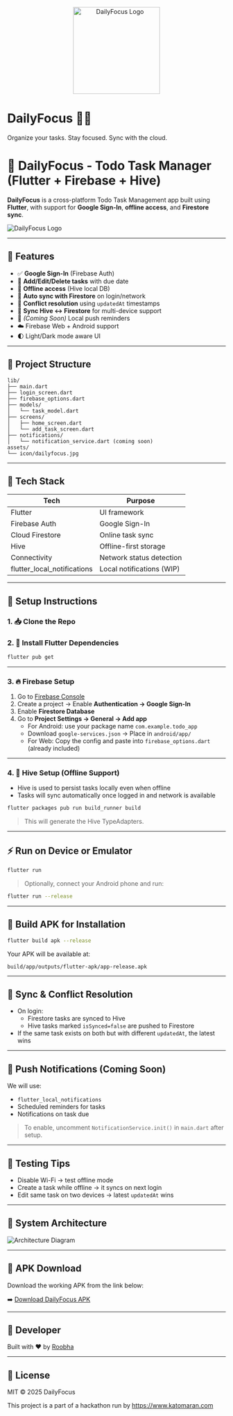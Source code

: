 <p align="center">
  <img src="assets/icon/dailyfocus.jpg" alt="DailyFocus Logo" width="200"/>
</p>

# DailyFocus 🧠📅  
Organize your tasks. Stay focused. Sync with the cloud.


# 📝 DailyFocus - Todo Task Manager (Flutter + Firebase + Hive)

**DailyFocus** is a cross-platform Todo Task Management app built using **Flutter**, with support for **Google Sign-In**, **offline access**, and **Firestore sync**.

![DailyFocus Logo](assets/icon/dailyfocus.jpg)

---

## 🚀 Features

- ✅ **Google Sign-In** (Firebase Auth)
- 📝 **Add/Edit/Delete tasks** with due date
- 📴 **Offline access** (Hive local DB)
- 🔄 **Auto sync with Firestore** on login/network
- 🔁 **Conflict resolution** using `updatedAt` timestamps
- 📶 **Sync Hive ↔ Firestore** for multi-device support
- 🔔 *(Coming Soon)* Local push reminders
- ☁️ Firebase Web + Android support
- 🌓 Light/Dark mode aware UI

---

## 📂 Project Structure

```
lib/
├── main.dart
├── login_screen.dart
├── firebase_options.dart
├── models/
│   └── task_model.dart
├── screens/
│   ├── home_screen.dart
│   └── add_task_screen.dart
├── notifications/
│   └── notification_service.dart (coming soon)
assets/
└── icon/dailyfocus.jpg
```

---

## 🧰 Tech Stack

| Tech            | Purpose                         |
|-----------------|---------------------------------|
| Flutter         | UI framework                    |
| Firebase Auth   | Google Sign-In                  |
| Cloud Firestore | Online task sync                |
| Hive            | Offline-first storage           |
| Connectivity    | Network status detection        |
| flutter_local_notifications | Local notifications (WIP) |

---

## 🔧 Setup Instructions

### 1. 📥 Clone the Repo

### 2. 🔌 Install Flutter Dependencies

```bash
flutter pub get
```

---

### 3. 🔥 Firebase Setup

1. Go to [Firebase Console](https://console.firebase.google.com)
2. Create a project → Enable **Authentication → Google Sign-In**
3. Enable **Firestore Database**
4. Go to **Project Settings → General → Add app**
   - For Android: use your package name `com.example.todo_app`
   - Download `google-services.json` → Place in `android/app/`
   - For Web: Copy the config and paste into `firebase_options.dart` (already included)

---

### 4. 💾 Hive Setup (Offline Support)

- Hive is used to persist tasks locally even when offline
- Tasks will sync automatically once logged in and network is available

```bash
flutter packages pub run build_runner build
```

> This will generate the Hive TypeAdapters.

---

## ⚡ Run on Device or Emulator

```bash
flutter run
```

> Optionally, connect your Android phone and run:

```bash
flutter run --release
```

---

## 📱 Build APK for Installation

```bash
flutter build apk --release
```

Your APK will be available at:

```
build/app/outputs/flutter-apk/app-release.apk
```

---

## 🔄 Sync & Conflict Resolution

- On login:
  - Firestore tasks are synced to Hive
  - Hive tasks marked `isSynced=false` are pushed to Firestore
- If the same task exists on both but with different `updatedAt`, the latest wins

---

## 🔔 Push Notifications (Coming Soon)

We will use:

- `flutter_local_notifications`
- Scheduled reminders for tasks
- Notifications on task due

> To enable, uncomment `NotificationService.init()` in `main.dart` after setup.

---

## 🧪 Testing Tips

- Disable Wi-Fi → test offline mode
- Create a task while offline → it syncs on next login
- Edit same task on two devices → latest `updatedAt` wins

---

## 📐 System Architecture

![Architecture Diagram](architecture.png)

---

## 📱 APK Download

Download the working APK from the link below:

➡️ [Download DailyFocus APK](https://drive.google.com/file/d/1wjtwapNLJdV6yasnScB-3vURUHhOVbT6/view?usp=sharing)

---

## 👤 Developer

Built with ❤️ by [Roobha](https://github.com/Roobha)

---

## 📝 License

MIT © 2025 DailyFocus

This project is a part of a hackathon run by
https://www.katomaran.com
